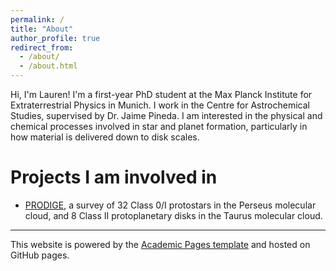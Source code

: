 ```yaml
---
permalink: /
title: "About"
author_profile: true
redirect_from: 
  - /about/
  - /about.html
---
```


Hi, I'm Lauren! I'm a first-year PhD student at the Max Planck Institute for Extraterrestrial Physics in Munich. I work in the Centre for Astrochemical Studies, supervised by Dr. Jaime Pineda. I am interested in the physical and chemical processes involved in star and planet formation, particularly in how material is delivered down to disk scales.

Projects I am involved in
=====

- [PRODIGE](https://noema-prodige.github.io/), a survey of 32 Class 0/I protostars in the Perseus molecular cloud, and 8 Class II protoplanetary disks in the Taurus molecular cloud.


---

This website is powered by the 
[Academic Pages template](https://github.com/academicpages/academicpages.github.io) and hosted on GitHub pages. 


